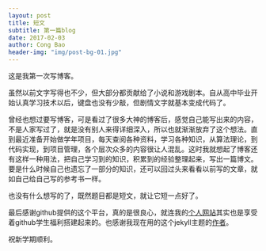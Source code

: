 ```yaml
---
layout: post
title: 短文
subtitle: 第一篇blog
date: 2017-02-03
author: Cong Bao
header-img: "img/post-bg-01.jpg"
---
```


这是我第一次写博客。

虽然以前文字写得也不少，但大部分都贡献给了小说和游戏剧本。自从高中毕业开始认真学习技术以后，键盘也没有少敲，但剧情文字就基本变成代码了。


曾经也想过要写博客，可是看过了很多大神的博客后，感觉自己能写出来的内容，不是人家写过了，就是没有别人来得详细深入，所以也就渐渐放弃了这个想法。直到最近准备开始做学年项目，每天查阅各种资料，学习各种知识，从算法理论，到代码实现，到项目管理，各个层次众多的内容很让人混乱。这时我就想起了博客还有这样一种用法，把自己学习到的知识，积累到的经验整理起来，写出一篇博文。要是什么时候自己也遗忘了一部分的知识，还可以回过头来看看以前写的文章，就如自己给自己写的参考书一样。

也没有什么想写的了，既然题目都是短文，就让它短一点好了。

最后感谢github提供的这个平台，真的是很良心，就连我的[个人网站](http://www.baozijuan.com)其实也是享受着github学生福利搭建起来的。也感谢我现在用的这个jekyll主题的[作者](https://github.com/BlackrockDigital/startbootstrap-clean-blog-jekyll)。

祝新学期顺利。